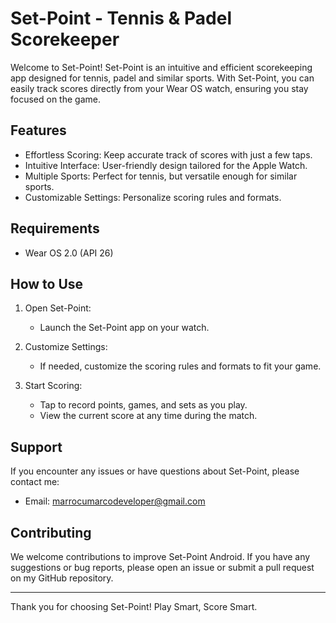 # Set-Point - Tennis & Padel Scorekeeper

Welcome to Set-Point! Set-Point is an intuitive and efficient scorekeeping app designed for tennis, padel and similar sports. With Set-Point, you can easily track scores directly from your Wear OS watch, ensuring you stay focused on the game.

## Features

- Effortless Scoring: Keep accurate track of scores with just a few taps.
- Intuitive Interface: User-friendly design tailored for the Apple Watch.
- Multiple Sports: Perfect for tennis, but versatile enough for similar sports.
- Customizable Settings: Personalize scoring rules and formats.

## Requirements

- Wear OS 2.0 (API 26)

## How to Use

1. Open Set-Point:
   - Launch the Set-Point app on your watch.

2. Customize Settings:
   - If needed, customize the scoring rules and formats to fit your game.

3. Start Scoring:
   - Tap to record points, games, and sets as you play.
   - View the current score at any time during the match.

## Support

If you encounter any issues or have questions about Set-Point, please contact me:

- Email: marrocumarcodeveloper@gmail.com

## Contributing

We welcome contributions to improve Set-Point Android. If you have any suggestions or bug reports, please open an issue or submit a pull request on my GitHub repository.

---

Thank you for choosing Set-Point! Play Smart, Score Smart.
